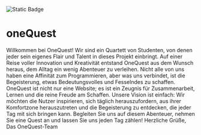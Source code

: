 

![Static Badge](https://img.shields.io/badge/Project_Version-v1-blue?style=flat)

# oneQuest
Willkommen bei OneQuest!
Wir sind ein Quartett von Studenten, von denen jeder sein eigenes Flair und Talent in dieses Projekt einbringt. Auf einer Reise voller Innovation und Kreativität entstand OneQuest aus dem Wunsch heraus, dem Alltag ein wenig Abenteuer zu verleihen.
Nicht alle von uns haben eine Affinität zum Programmieren, aber was uns verbindet, ist die Begeisterung, etwas Bedeutungsvolles und Fesselndes zu schaffen. OneQuest ist nicht nur eine Website; es ist ein Zeugnis für Zusammenarbeit, Lernen und die reine Freude am Schaffen.
Unsere Vision ist einfach: Wir möchten die Nutzer inspirieren, sich täglich herauszufordern, aus ihrer Komfortzone herauszutreten und die Begeisterung zu entdecken, die jeder Tag mit sich bringen kann.
Begleiten Sie uns auf diesem Abenteuer, nehmen Sie eine Quest an und lassen Sie uns jeden Tag zählen!
Herzliche Grüße, Das OneQuest-Team
